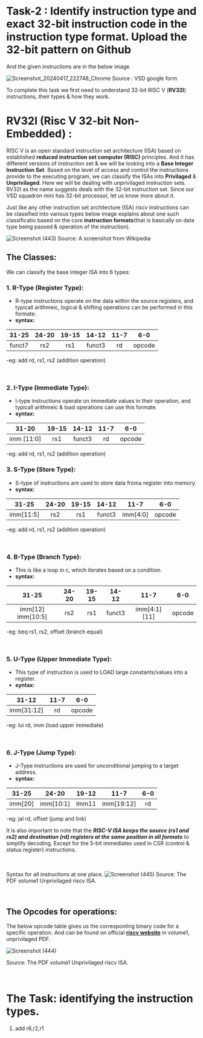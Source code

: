 # Task-2 : Identify instruction type and exact 32-bit instruction code in the instruction type format. Upload the 32-bit pattern on Github 

And the given instructions are in the below image 

![Screenshot_20240417_222748_Chrome](https://github.com/tejasbg19/VSD-squadron-mini-internship/assets/163899793/ece4505e-cee7-47ca-92f1-07aefaca42e3)
Source : VSD google form



To complete this task we first need to understand 32-bit RISC V (**RV32I**) instructions, their types & how they work.

# RV32I (Risc V 32-bit Non-Embedded) :

  RISC V is an open standard instruction set architecture (ISA) based on established **reduced instruction set computer (RISC)** principles. 
 And it has different versions of instruction set & we will be looking into a **Base Integer Instruction Set**. Based on the level of access and control the instructions provide to the executing program, we can classify the ISAs into **Privilaged** & **Unprivilaged**. Here we will be dealing with unprivilaged instruction sets.
 <br>
 RV32I as the name suggests deals with the 32-bit instruction set. Since our VSD squadron mini has 32-bit processor, let us know more about it.

 Just like any other instruction set architecture (ISA) riscv instructions can be classified into various types below image explains about one such classificatio based on the core **instruction formats**(that is basically on data type being passed & operation of the instruction).
<br>


![Screenshot (443)](https://github.com/tejasbg19/VSD-squadron-mini-internship/assets/163899793/ca09ea17-a7c5-417a-a610-4953d962e3b7)
Source: A screenshot from Wikipedia



## The Classes:

We can classify the base integer ISA into 6 types:


### 1.  **R-Type (Register Type):** 

- R-type instructions operate on the data within the source registers, and typicall arithmeic, logical & shifting operations can be performed in this formate.
- **syntax:**


| 31-25 | 24-20 | 19-15 | 14-12 | 11-7 | 6-0 |    
|:-----:|:-----:|:-----:|:-----:|:----:|:---:|
| funct7|  rs2  |  rs1  | funct3|  rd  |opcode|

-eg: add rd, rs1, rs2 (addition operation)


<br>

### 2.  **I-Type (Immediate Type):** 

- I-type instructions operate on immediate values in their operation, and typicall arithmeic & load operations can use this formate.
- **syntax:**


| 31-20 | 19-15 | 14-12 | 11-7 | 6-0 |  
|:----------:|:-----:|:-----:|:----:|:---:|
| imm [11:0] |  rs1  | funct3|  rd  |opcode|

-eg: add rd, rs1, rs2 (addition operation)             

### 3.  **S-Type (Store Type):** 

- S-type of instructions are used to store data froma register into memory.
- **syntax:**


| 31-25 | 24-20 | 19-15 | 14-12 | 11-7 | 6-0 |    
|:-----:|:-----:|:-----:|:-----:|:----:|:---:|
| imm[11:5]|  rs2  |  rs1  | funct3|  imm[4:0]  |opcode|


-eg: add rd, rs1, rs2 (addition operation)


<br>

### 4.  **B-Type (Branch Type):** 

- This is like a loop in c, which iterates based on a condition.
- **syntax:**


| 31-25 | 24-20 | 19-15 | 14-12 | 11-7 | 6-0 |    
|:-----:|:-----:|:-----:|:-----:|:----:|:---:|
| imm[12] imm[10:5]|  rs2  |  rs1  | funct3|  imm[4:1] [11]  |opcode|


-eg: beq rs1, rs2, offset (branch equal)


<br>


### 5.  **U-Type (Upper Immediate Type):** 

- This type of instruction is used to LOAD large constants/values into a register.
- **syntax:**


| 31-12 | 11-7 | 6-0 |    
|:-----:|:-----:|:-----:|
|  imm[31:12]|   rd |opcode|


-eg: lui rd, imm (load upper immediate)

<br>


### 6.  **J-Type (Jump Type):** 

- J-Type instructions are used for unconditional jumping to a target address.
- **syntax:**


| 31-25 | 24-20 | 19-12 | 11-7 | 6-0 |    
|:-----:|:-----:|:--------:|:----:|:---:|
| imm[20]|  imm[10:1]  |  lmm11 | imm[19:12]|  rd  |opcode|

-eg: jal rd, offset (jump and link)
<br>

It is also important to note that the ***RISC-V ISA keeps the source (rs1 and rs2) and destination (rd) registers at the same position
in all formats*** to simplify decoding. Except for the 5-bit immediates used in CSR (control & status register) instructions.

<br> <br>
Syntax for all instructions at one place.
![Screenshot (445)](https://github.com/tejasbg19/VSD-squadron-mini-internship/assets/163899793/1fd56bbd-f8a0-48c0-83f4-d0c5a86ebaef)
Source: The PDF volume1 Unprivilaged riscv ISA.


<br>

## The Opcodes for operations:

The below opcode table gives us the corresponting binary code for a specific operation. And can be found on official [**riscv website**](https://riscv.org/technical/specifications/) in volume1, unprivilaged PDF.

![Screenshot (444)](https://github.com/tejasbg19/VSD-squadron-mini-internship/assets/163899793/38908e80-3139-483c-bd7f-09bc8cc29317)

Source: The PDF volume1 Unprivilaged riscv ISA.


<br>

# The Task: identifying the instruction types.


1.  add r6,r2,r1



